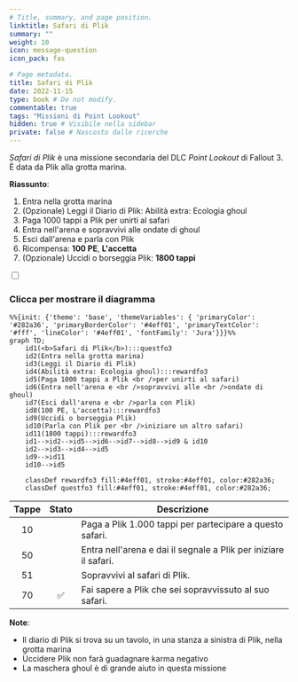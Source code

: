 ```yaml
---
# Title, summary, and page position.
linktitle: Safari di Plik
summary: ""
weight: 10
icon: message-question
icon_pack: fas

# Page metadata.
title: Safari di Plik
date: 2022-11-15
type: book # Do not modify.
commentable: true
tags: "Missioni di Point Lookout"
hidden: true # Visibile nella sidebar
private: false # Nascosto dalle ricerche
---
```



<div class="fo3">

*Safari di Plik* è una missione secondaria del DLC *Point Lookout* di Fallout 3. È data da Plik alla grotta marina.

**Riassunto**:
1. Entra nella grotta marina
2. (Opzionale) Leggi il Diario di Plik: Abilità extra: Ecologia ghoul
3. Paga 1000 tappi a Plik per unirti al safari
4. Entra nell'arena e sopravvivi alle ondate di ghoul
5. Esci dall'arena e parla con Plik
6. Ricompensa: **100 PE**, **L'accetta**
7. (Opzionale) Uccidi o borseggia Plik: **1800 tappi**

<section class="chart-collapse">
<input type="checkbox" name="collapse2" id="handle2">
<h3 class="handle">
<label for="handle2">Clicca per mostrare il diagramma</label>
</h3>
<div class="content">

```mermaid
%%{init: {'theme': 'base', 'themeVariables': { 'primaryColor': '#282a36', 'primaryBorderColor': '#4eff01', 'primaryTextColor': '#fff', 'lineColor': '#4eff01', 'fontFamily': 'Jura'}}}%%
graph TD;
    id1(<b>Safari di Plik</b>):::questfo3
    id2(Entra nella grotta marina)
    id3(Leggi il Diario di Plik)
    id4(Abilità extra: Ecologia ghoul):::rewardfo3
    id5(Paga 1000 tappi a Plik <br />per unirti al safari)
    id6(Entra nell'arena e <br />sopravvivi alle <br />ondate di ghoul)
    id7(Esci dall'arena e <br />parla con Plik) 
    id8(100 PE, L'accetta):::rewardfo3
    id9(Uccidi o borseggia Plik)
    id10(Parla con Plik per <br />iniziare un altro safari)
    id11(1800 tappi):::rewardfo3
    id1-->id2-->id5-->id6-->id7-->id8-->id9 & id10
    id2-->id3-->id4-->id5
    id9-->id11
    id10-->id5
    
    classDef rewardfo3 fill:#4eff01, stroke:#4eff01, color:#282a36;
    classDef questfo3 fill:#4eff01, stroke:#4eff01, color:#282a36;
```

</div>
</section>

| Tappe |       Stato        | Descrizione                                                      |
|:-----:|:------------------:| ---------------------------------------------------------------- |
|  10   |                    | Paga a Plik 1.000  tappi per partecipare a questo safari.        |
|  50   |                    | Entra nell'arena e dai il segnale a Plik per iniziare il safari. |
|  51   |                    | Sopravvivi al safari di Plik.                                    |
|  70   | :white_check_mark: | Fai sapere a Plik che sei sopravvissuto al suo safari.           |




**Note**:
- Il diario di Plik si trova su un tavolo, in una stanza a sinistra di Plik, nella grotta marina
- Uccidere Plik non farà guadagnare karma negativo
- La maschera ghoul è di grande aiuto in questa missione



</div>